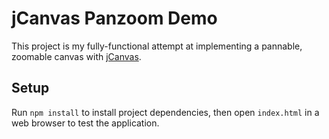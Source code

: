 # jCanvas Panzoom Demo

This project is my fully-functional attempt at implementing a pannable, zoomable
canvas with [jCanvas](https://projects.calebevans.me/jcanvas/).

## Setup

Run `npm install` to install project dependencies, then open `index.html` in a web
browser to test the application.
